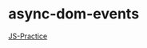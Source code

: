 # async-dom-events

<a href="https://sancara.github.io/async-dom-events/index.html">JS-Practice</a>
